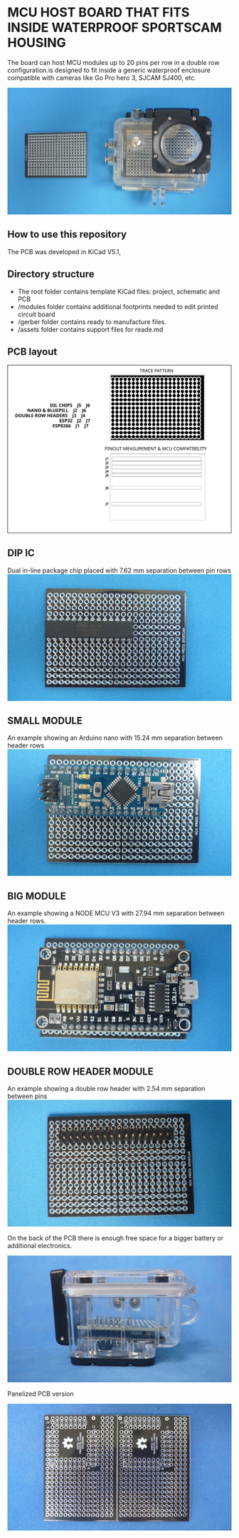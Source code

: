 # MCU HOST BOARD THAT FITS INSIDE WATERPROOF SPORTSCAM HOUSING

The board can host MCU modules up to 20 pins per row in a double row configuration.is designed to fit inside a generic waterproof enclosure compatible with cameras like Go Pro hero 3, SJCAM SJ400, etc. 

![MODULE](assets/img/pcbandenclosure.jpg)

## How to use this repository

The PCB was developed in KiCad V5.1,

## Directory structure

* The root folder contains template KiCad files: project, schematic and PCB 
* /modules folder contains additional footprints needed to edit printed circuit board
* /gerber folder contains ready to manufacture files.
* /assets folder contains support files for reade.md

## PCB layout

![MODULE](assets/img/pinout.svg)

## DIP IC

Dual in-line package chip placed with 7.62 mm separation between pin rows
![MODULE](assets/img/dil.jpg)

## SMALL MODULE

An example showing an Arduino nano with 15.24 mm separation between header rows
![MODULE](assets/img/small.jpg)

## BIG MODULE

An example showing a NODE MCU V3 with 27.94 mm separation between header rows.
![MODULE](assets/img/big.jpg)

## DOUBLE ROW HEADER MODULE

An example showing a double row header with 2.54 mm separation between pins
![MODULE](assets/img/doublerow.jpg)

On the back of the PCB there is enough free space for a bigger battery or additional electronics.

![MODULE](assets/img/space.jpg)

Panelized PCB version 

![MODULE](assets/img/panel.jpg)



